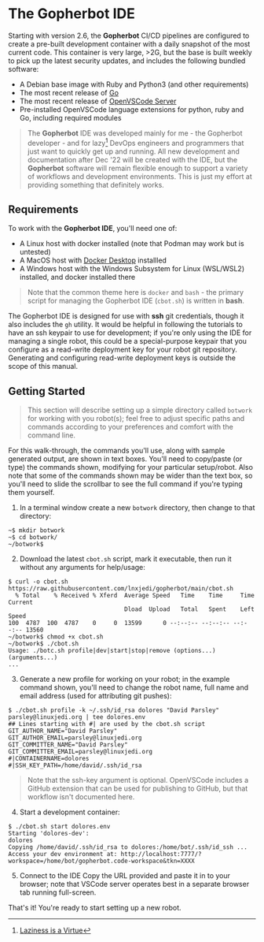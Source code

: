 # The Gopherbot IDE

Starting with version 2.6, the **Gopherbot** CI/CD pipelines are configured to create a pre-built development container with a daily snapshot of the most current code. This container is very large, >2G, but the base is built weekly to pick up the latest security updates, and includes the following bundled software:
* A Debian base image with Ruby and Python3 (and other requirements)
* The most recent release of [Go](https://go.dev/dl)
* The most recent release of [OpenVSCode Server](https://github.com/gitpod-io/openvscode-server)
* Pre-installed OpenVSCode language extensions for python, ruby and Go, including required modules

> The **Gopherbot** IDE was developed mainly for me - the Gopherbot developer - and for lazy[^lazy] DevOps engineers and programmers that just want to quickly get up and running. All new development and documentation after Dec '22 will be created with the IDE, but the **Gopherbot** software will remain flexible enough to support a variety of workflows and development environments. This is just my effort at providing something that definitely works.

[^lazy]: [Laziness is a Virtue](https://thethreevirtues.com/)

## Requirements

To work with the **Gopherbot IDE**, you'll need one of:
* A Linux host with docker installed (note that Podman may work but is untested)
* A MacOS host with [Docker Desktop](https://www.docker.com/products/docker-desktop/) installled
* A Windows host with the Windows Subsystem for Linux (WSL/WSL2) installed, and docker installed there

> Note that the common theme here is `docker` and `bash` - the primary script for managing the Gopherbot IDE (`cbot.sh`) is written in **bash**.

The Gopherbot IDE is designed for use with **ssh** git credentials, though it also includes the `gh` utility. It would be helpful in following the tutorials to have an ssh keypair to use for development; if you're only using the IDE for managing a single robot, this could be a special-purpose keypair that you configure as a read-write deployment key for your robot git repository. Generating and configuring read-write deployment keys is outside the scope of this manual.

## Getting Started

> This section will describe setting up a simple directory called `botwork` for working with you robot(s); feel free to adjust specific paths and commands according to your preferences and comfort with the command line.

For this walk-through, the commands you'll use, along with sample generated output, are shown in text boxes. You'll need to copy/paste (or type) the commands shown, modifying for your particular setup/robot. Also note that some of the commands shown may be wider than the text box, so you'll need to slide the scrollbar to see the full command if you're typing them yourself.

1. In a terminal window create a new `botwork` directory, then change to that directory:
```shell
~$ mkdir botwork
~$ cd botwork/
~/botwork$
```

2. Download the latest `cbot.sh` script, mark it executable, then run it without any arguments for help/usage:
```shell
$ curl -o cbot.sh https://raw.githubusercontent.com/lnxjedi/gopherbot/main/cbot.sh
  % Total    % Received % Xferd  Average Speed   Time    Time     Time  Current
                                 Dload  Upload   Total   Spent    Left  Speed
100  4787  100  4787    0     0  13599      0 --:--:-- --:--:-- --:--:-- 13560
~/botwork$ chmod +x cbot.sh
~/botwork$ ./cbot.sh
Usage: ./botc.sh profile|dev|start|stop|remove (options...) (arguments...)
...
```
3. Generate a new profile for working on your robot; in the example command shown, you'll need to change the robot name, full name and email address (used for attributing git pushes):
```shell
$ ./cbot.sh profile -k ~/.ssh/id_rsa dolores "David Parsley" parsley@linuxjedi.org | tee dolores.env
## Lines starting with #| are used by the cbot.sh script
GIT_AUTHOR_NAME="David Parsley"
GIT_AUTHOR_EMAIL=parsley@linuxjedi.org
GIT_COMMITTER_NAME="David Parsley"
GIT_COMMITTER_EMAIL=parsley@linuxjedi.org
#|CONTAINERNAME=dolores
#|SSH_KEY_PATH=/home/david/.ssh/id_rsa
```
> Note that the ssh-key argument is optional. OpenVSCode includes a GitHub extension that can be used for publishing to GitHub, but that workflow isn't documented here.

4. Start a development container:
```shell
$ ./cbot.sh start dolores.env
Starting 'dolores-dev':
dolores
Copying /home/david/.ssh/id_rsa to dolores:/home/bot/.ssh/id_ssh ...
Access your dev environment at: http://localhost:7777/?workspace=/home/bot/gopherbot.code-workspace&tkn=XXXX
```

5. Connect to the IDE
Copy the URL provided and paste it in to your browser; note that VSCode server operates best in a separate browser tab running full-screen.

That's it! You're ready to start setting up a new robot.
